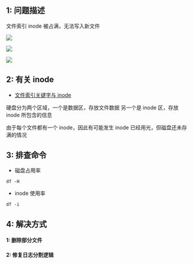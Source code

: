 ## 1: 问题描述

文件索引 inode 被占满，无法写入新文件

![](https://riverluooo.oss-cn-beijing.aliyuncs.com/img/20190902154158.png)

![](https://riverluooo.oss-cn-beijing.aliyuncs.com/img/20190902154332.png)

![](https://riverluooo.oss-cn-beijing.aliyuncs.com/img/20190902154421.png)

## 2: 有关 inode

- [文件索引关键字与 inode](https://www.jianshu.com/p/2b7bf31e3e47)

硬盘分为两个区域，一个是数据区，存放文件数据
另一个是 inode 区，存放 inode 所包含的信息

由于每个文件都有一个 inode，因此有可能发生 inode 已经用光，但磁盘还未存满的情况

## 3: 排查命令

- 磁盘占用率

```
df -H
```

- inode 使用率

```
df -i
```

## 4: 解决方式

#### 1: 删除部分文件

#### 2: 修复日志分割逻辑
